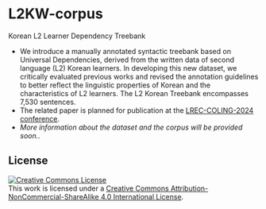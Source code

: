 # L2KW-corpus
Korean L2 Learner Dependency Treebank

- We introduce a manually annotated syntactic treebank based on Universal Dependencies, derived from the written data of second language (L2) Korean learners. In developing this new dataset, we critically evaluated previous works and revised the annotation guidelines to better reflect the linguistic properties of Korean and the characteristics of L2 learners. The L2 Korean Treebank encompasses 7,530 sentences.
- The related paper is planned for publication at the [LREC-COLING-2024 conference](https://lrec-coling-2024.org).
- *More information about the dataset and the corpus will be provided soon..*


## License
<a rel="license" href="http://creativecommons.org/licenses/by-nc-sa/4.0/"><img alt="Creative Commons License" style="border-width:0" src="https://i.creativecommons.org/l/by-nc-sa/4.0/88x31.png" /></a><br />This work is licensed under a <a rel="license" href="http://creativecommons.org/licenses/by-nc-sa/4.0/">Creative Commons Attribution-NonCommercial-ShareAlike 4.0 International License</a>.
